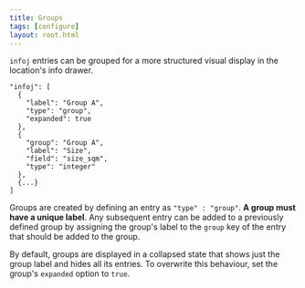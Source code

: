 ```yaml
---
title: Groups
tags: [configure]
layout: root.html
---
```


`infoj` entries can be grouped for a more structured visual display in the location's info drawer.

```text
"infoj": [
  {
    "label": "Group A",
    "type": "group",
    "expanded": true
  },
  {
    "group": "Group A",
    "label": "Size",
    "field": "size_sqm",
    "type": "integer"
  },
  {...}
]
```

Groups are created by defining an entry as `"type" : "group"`. **A group must have a unique label**. Any subsequent entry can be added to a previously defined group by assigning the group's label to the `group` key of the entry that should be added to the group.

By default, groups are displayed in a collapsed state that shows just the group label and hides all its entries. To overwrite this behaviour, set the group's `expanded` option to `true`.